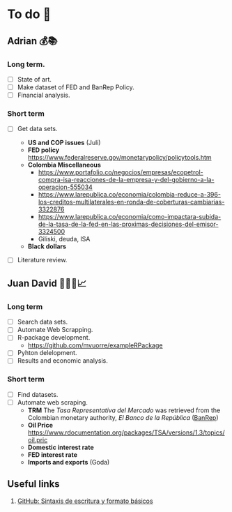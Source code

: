 # To do 📝

## Adrian 💰📚
### Long term.
- [ ] State of art.
- [ ] Make dataset of FED and BanRep Policy.
- [ ] Financial analysis.

### Short term
- [ ] Get data sets.
    * **US and COP issues** (Juli)
    * **FED policy** https://www.federalreserve.gov/monetarypolicy/policytools.htm
    * **Colombia Miscellaneous**
       * https://www.portafolio.co/negocios/empresas/ecopetrol-compra-isa-reacciones-de-la-empresa-y-del-gobierno-a-la-operacion-555034
       * https://www.larepublica.co/economia/colombia-reduce-a-396-los-creditos-multilaterales-en-ronda-de-coberturas-cambiarias-3322876
       * https://www.larepublica.co/economia/como-impactara-subida-de-la-tasa-de-la-fed-en-las-proximas-decisiones-del-emisor-3324500
       * Giliski, deuda, ISA
    * **Black dollars**
- [ ] Literature review.


## Juan David 👨🏻‍💻📈
### Long term
- [ ] Search data sets.
- [ ] Automate Web Scrapping.
- [ ] R-package development.
   * https://github.com/mvuorre/exampleRPackage
- [ ] Pyhton delelopment.
- [ ] Results and economic analysis.

### Short term
- [ ] Find datasets.
- [ ] Automate web scraping.
    * **TRM** The *Tasa Representativa del Mercado* was retrieved from the Colombian monetary authority, *El Banco de la República* ([BanRep](https://www.banrep.gov.co/en/node/50244))
    * **Oil Price** https://www.rdocumentation.org/packages/TSA/versions/1.3/topics/oil.pric
    * **Domestic interest rate**
    * **FED interest rate**
    * **Imports and exports** (Goda)

## Useful links
1. [GitHub: Sintaxis de escritura y formato básicos](https://docs.github.com/es/get-started/writing-on-github/getting-started-with-writing-and-formatting-on-github/basic-writing-and-formatting-syntax)
